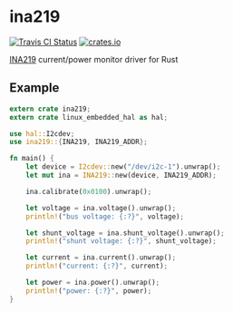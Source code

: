 # ina219

[![Travis CI Status](https://travis-ci.org/scttnlsn/ina219.svg?branch=master)](https://travis-ci.org/scttnlsn/ina219)
[![crates.io](https://img.shields.io/crates/v/ina219.svg)](https://crates.io/crates/ina219)

[INA219](http://www.ti.com/product/INA219) current/power monitor driver for Rust

## Example

```rust
extern crate ina219;
extern crate linux_embedded_hal as hal;

use hal::I2cdev;
use ina219::{INA219, INA219_ADDR};

fn main() {
    let device = I2cdev::new("/dev/i2c-1").unwrap();
    let mut ina = INA219::new(device, INA219_ADDR);

    ina.calibrate(0x0100).unwrap();

    let voltage = ina.voltage().unwrap();
    println!("bus voltage: {:?}", voltage);

    let shunt_voltage = ina.shunt_voltage().unwrap();
    println!("shunt voltage: {:?}", shunt_voltage);

    let current = ina.current().unwrap();
    println!("current: {:?}", current);

    let power = ina.power().unwrap();
    println!("power: {:?}", power);
}

```
